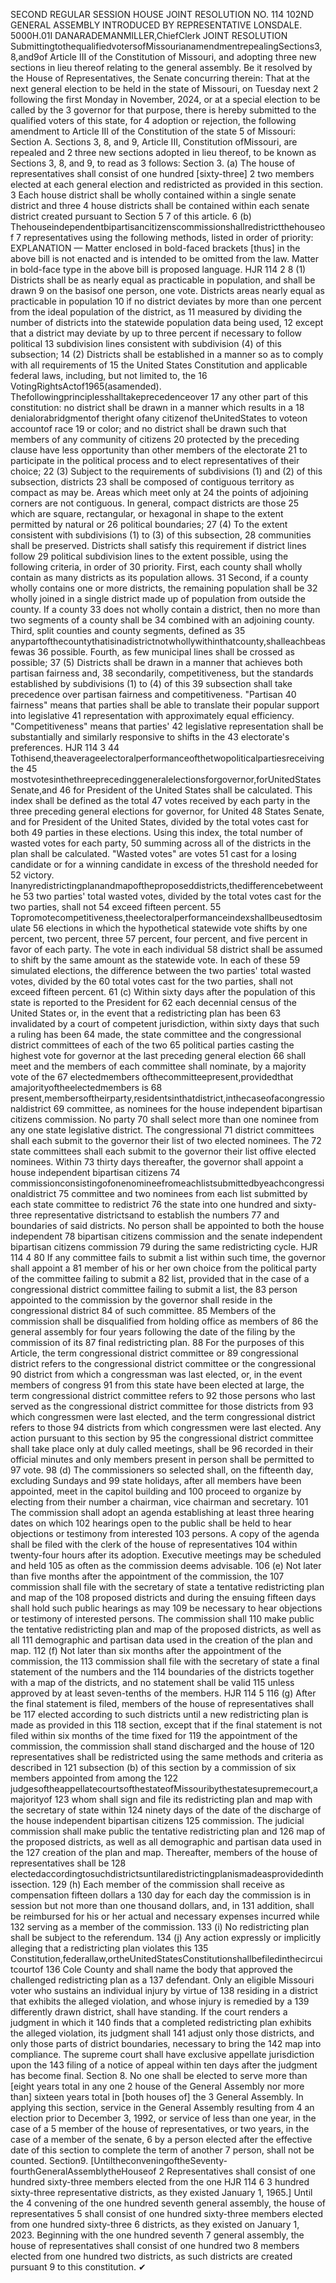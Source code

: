 SECOND REGULAR SESSION
HOUSE JOINT
RESOLUTION NO. 114
102ND GENERAL ASSEMBLY
INTRODUCED BY REPRESENTATIVE LONSDALE.
5000H.01I DANARADEMANMILLER,ChiefClerk
JOINT RESOLUTION
SubmittingtothequalifiedvotersofMissourianamendmentrepealingSections3,8,and9of
Article III of the Constitution of Missouri, and adopting three new sections in lieu
thereof relating to the general assembly.
Be it resolved by the House of Representatives, the Senate concurring therein:
That at the next general election to be held in the state of Missouri, on Tuesday next
2 following the first Monday in November, 2024, or at a special election to be called by the
3 governor for that purpose, there is hereby submitted to the qualified voters of this state, for
4 adoption or rejection, the following amendment to Article III of the Constitution of the state
5 of Missouri:
Section A. Sections 3, 8, and 9, Article III, Constitution ofMissouri, are repealed and
2 three new sections adopted in lieu thereof, to be known as Sections 3, 8, and 9, to read as
3 follows:
Section 3. (a) The house of representatives shall consist of one hundred [sixty-three]
2 two members elected at each general election and redistricted as provided in this section.
3 Each house district shall be wholly contained within a single senate district and three
4 house districts shall be contained within each senate district created pursuant to Section
5 7 of this article.
6 (b) Thehouseindependentbipartisancitizenscommissionshallredistrictthehouseof
7 representatives using the following methods, listed in order of priority:
EXPLANATION — Matter enclosed in bold-faced brackets [thus] in the above bill is not enacted and is
intended to be omitted from the law. Matter in bold-face type in the above bill is proposed language.
HJR 114 2
8 (1) Districts shall be as nearly equal as practicable in population, and shall be drawn
9 on the basisof one person, one vote. Districts areas nearly equal as practicable in population
10 if no district deviates by more than one percent from the ideal population of the district, as
11 measured by dividing the number of districts into the statewide population data being used,
12 except that a district may deviate by up to three percent if necessary to follow political
13 subdivision lines consistent with subdivision (4) of this subsection;
14 (2) Districts shall be established in a manner so as to comply with all requirements of
15 the United States Constitution and applicable federal laws, including, but not limited to, the
16 VotingRightsActof1965(asamended). Thefollowingprinciplesshalltakeprecedenceover
17 any other part of this constitution: no district shall be drawn in a manner which results in a
18 denialorabridgmentof theright ofany citizenof theUnitedStates to voteon accountof race
19 or color; and no district shall be drawn such that members of any community of citizens
20 protected by the preceding clause have less opportunity than other members of the electorate
21 to participate in the political process and to elect representatives of their choice;
22 (3) Subject to the requirements of subdivisions (1) and (2) of this subsection, districts
23 shall be composed of contiguous territory as compact as may be. Areas which meet only at
24 the points of adjoining corners are not contiguous. In general, compact districts are those
25 which are square, rectangular, or hexagonal in shape to the extent permitted by natural or
26 political boundaries;
27 (4) To the extent consistent with subdivisions (1) to (3) of this subsection,
28 communities shall be preserved. Districts shall satisfy this requirement if district lines follow
29 political subdivision lines to the extent possible, using the following criteria, in order of
30 priority. First, each county shall wholly contain as many districts as its population allows.
31 Second, if a county wholly contains one or more districts, the remaining population shall be
32 wholly joined in a single district made up of population from outside the county. If a county
33 does not wholly contain a district, then no more than two segments of a county shall be
34 combined with an adjoining county. Third, split counties and county segments, defined as
35 anypartofthecountythatisinadistrictnotwhollywithinthatcounty,shalleachbeasfewas
36 possible. Fourth, as few municipal lines shall be crossed as possible;
37 (5) Districts shall be drawn in a manner that achieves both partisan fairness and,
38 secondarily, competitiveness, but the standards established by subdivisions (1) to (4) of this
39 subsection shall take precedence over partisan fairness and competitiveness. "Partisan
40 fairness" means that parties shall be able to translate their popular support into legislative
41 representation with approximately equal efficiency. "Competitiveness" means that parties'
42 legislative representation shall be substantially and similarly responsive to shifts in the
43 electorate's preferences.
HJR 114 3
44 Tothisend,theaverageelectoralperformanceofthetwopoliticalpartiesreceivingthe
45 mostvotesinthethreeprecedinggeneralelectionsforgovernor,forUnitedStatesSenate,and
46 for President of the United States shall be calculated. This index shall be defined as the total
47 votes received by each party in the three preceding general elections for governor, for United
48 States Senate, and for President of the United States, divided by the total votes cast for both
49 parties in these elections. Using this index, the total number of wasted votes for each party,
50 summing across all of the districts in the plan shall be calculated. "Wasted votes" are votes
51 cast for a losing candidate or for a winning candidate in excess of the threshold needed for
52 victory. Inanyredistrictingplanandmapoftheproposeddistricts,thedifferencebetweenthe
53 two parties' total wasted votes, divided by the total votes cast for the two parties, shall not
54 exceed fifteen percent.
55 Topromotecompetitiveness,theelectoralperformanceindexshallbeusedtosimulate
56 elections in which the hypothetical statewide vote shifts by one percent, two percent, three
57 percent, four percent, and five percent in favor of each party. The vote in each individual
58 district shall be assumed to shift by the same amount as the statewide vote. In each of these
59 simulated elections, the difference between the two parties' total wasted votes, divided by the
60 total votes cast for the two parties, shall not exceed fifteen percent.
61 (c) Within sixty days after the population of this state is reported to the President for
62 each decennial census of the United States or, in the event that a redistricting plan has been
63 invalidated by a court of competent jurisdiction, within sixty days that such a ruling has been
64 made, the state committee and the congressional district committees of each of the two
65 political parties casting the highest vote for governor at the last preceding general election
66 shall meet and the members of each committee shall nominate, by a majority vote of the
67 electedmembers ofthecommitteepresent,providedthat amajorityoftheelectedmembers is
68 present,membersoftheirparty,residentsinthatdistrict,inthecaseofacongressionaldistrict
69 committee, as nominees for the house independent bipartisan citizens commission. No party
70 shall select more than one nominee from any one state legislative district. The congressional
71 district committees shall each submit to the governor their list of two elected nominees. The
72 state committees shall each submit to the governor their list offive elected nominees. Within
73 thirty days thereafter, the governor shall appoint a house independent bipartisan citizens
74 commissionconsistingofonenomineefromeachlistsubmittedbyeachcongressionaldistrict
75 committee and two nominees from each list submitted by each state committee to redistrict
76 the state into one hundred and sixty-three representative districtsand to establish the numbers
77 and boundaries of said districts. No person shall be appointed to both the house independent
78 bipartisan citizens commission and the senate independent bipartisan citizens commission
79 during the same redistricting cycle.
HJR 114 4
80 If any committee fails to submit a list within such time, the governor shall appoint a
81 member of his or her own choice from the political party of the committee failing to submit a
82 list, provided that in the case of a congressional district committee failing to submit a list, the
83 person appointed to the commission by the governor shall reside in the congressional district
84 of such committee.
85 Members of the commission shall be disqualified from holding office as members of
86 the general assembly for four years following the date of the filing by the commission of its
87 final redistricting plan.
88 For the purposes of this Article, the term congressional district committee or
89 congressional district refers to the congressional district committee or the congressional
90 district from which a congressman was last elected, or, in the event members of congress
91 from this state have been elected at large, the term congressional district committee refers to
92 those persons who last served as the congressional district committee for those districts from
93 which congressmen were last elected, and the term congressional district refers to those
94 districts from which congressmen were last elected. Any action pursuant to this section by
95 the congressional district committee shall take place only at duly called meetings, shall be
96 recorded in their official minutes and only members present in person shall be permitted to
97 vote.
98 (d) The commissioners so selected shall, on the fifteenth day, excluding Sundays and
99 state holidays, after all members have been appointed, meet in the capitol building and
100 proceed to organize by electing from their number a chairman, vice chairman and secretary.
101 The commission shall adopt an agenda establishing at least three hearing dates on which
102 hearings open to the public shall be held to hear objections or testimony from interested
103 persons. A copy of the agenda shall be filed with the clerk of the house of representatives
104 within twenty-four hours after its adoption. Executive meetings may be scheduled and held
105 as often as the commission deems advisable.
106 (e) Not later than five months after the appointment of the commission, the
107 commission shall file with the secretary of state a tentative redistricting plan and map of the
108 proposed districts and during the ensuing fifteen days shall hold such public hearings as may
109 be necessary to hear objections or testimony of interested persons. The commission shall
110 make public the tentative redistricting plan and map of the proposed districts, as well as all
111 demographic and partisan data used in the creation of the plan and map.
112 (f) Not later than six months after the appointment of the commission, the
113 commission shall file with the secretary of state a final statement of the numbers and the
114 boundaries of the districts together with a map of the districts, and no statement shall be valid
115 unless approved by at least seven-tenths of the members.
HJR 114 5
116 (g) After the final statement is filed, members of the house of representatives shall be
117 elected according to such districts until a new redistricting plan is made as provided in this
118 section, except that if the final statement is not filed within six months of the time fixed for
119 the appointment of the commission, the commission shall stand discharged and the house of
120 representatives shall be redistricted using the same methods and criteria as described in
121 subsection (b) of this section by a commission of six members appointed from among the
122 judgesoftheappellatecourtsofthestateofMissouribythestatesupremecourt,amajorityof
123 whom shall sign and file its redistricting plan and map with the secretary of state within
124 ninety days of the date of the discharge of the house independent bipartisan citizens
125 commission. The judicial commission shall make public the tentative redistricting plan and
126 map of the proposed districts, as well as all demographic and partisan data used in the
127 creation of the plan and map. Thereafter, members of the house of representatives shall be
128 electedaccordingtosuchdistrictsuntilaredistrictingplanismadeasprovidedinthissection.
129 (h) Each member of the commission shall receive as compensation fifteen dollars a
130 day for each day the commission is in session but not more than one thousand dollars, and, in
131 addition, shall be reimbursed for his or her actual and necessary expenses incurred while
132 serving as a member of the commission.
133 (i) No redistricting plan shall be subject to the referendum.
134 (j) Any action expressly or implicitly alleging that a redistricting plan violates this
135 Constitution,federallaw,ortheUnitedStatesConstitutionshallbefiledinthecircuitcourtof
136 Cole County and shall name the body that approved the challenged redistricting plan as a
137 defendant. Only an eligible Missouri voter who sustains an individual injury by virtue of
138 residing in a district that exhibits the alleged violation, and whose injury is remedied by a
139 differently drawn district, shall have standing. If the court renders a judgment in which it
140 finds that a completed redistricting plan exhibits the alleged violation, its judgment shall
141 adjust only those districts, and only those parts of district boundaries, necessary to bring the
142 map into compliance. The supreme court shall have exclusive appellate jurisdiction upon the
143 filing of a notice of appeal within ten days after the judgment has become final.
Section 8. No one shall be elected to serve more than [eight years total in any one
2 house of the General Assembly nor more than] sixteen years total in [both houses of] the
3 General Assembly. In applying this section, service in the General Assembly resulting from
4 an election prior to December 3, 1992, or service of less than one year, in the case of a
5 member of the house of representatives, or two years, in the case of a member of the senate,
6 by a person elected after the effective date of this section to complete the term of another
7 person, shall not be counted.
Section9. [UntiltheconveningoftheSeventy-fourthGeneralAssemblytheHouseof
2 Representatives shall consist of one hundred sixty-three members elected from the one
HJR 114 6
3 hundred sixty-three representative districts, as they existed January 1, 1965.] Until the
4 convening of the one hundred seventh general assembly, the house of representatives
5 shall consist of one hundred sixty-three members elected from one hundred sixty-three
6 districts, as they existed on January 1, 2023. Beginning with the one hundred seventh
7 general assembly, the house of representatives shall consist of one hundred two
8 members elected from one hundred two districts, as such districts are created pursuant
9 to this constitution.
✔